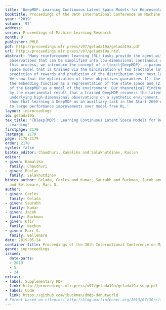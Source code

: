 ```yaml
---
title: 'DeepMDP: Learning Continuous Latent Space Models for Representation Learning'
booktitle: Proceedings of the 36th International Conference on Machine Learning
year: '2019'
volume: '97'
address: 
series: Proceedings of Machine Learning Research
month: 0
publisher: PMLR
pdf: http://proceedings.mlr.press/v97/gelada19a/gelada19a.pdf
url: http://proceedings.mlr.press/v97/gelada19a.html
abstract: 'Many reinforcement learning (RL) tasks provide the agent with high-dimensional
  observations that can be simplified into low-dimensional continuous states. To formalize
  this process, we introduce the concept of a \texit{DeepMDP}, a parameterized latent
  space model that is trained via the minimization of two tractable latent space losses:
  prediction of rewards and prediction of the distribution over next latent states.
  We show that the optimization of these objectives guarantees (1) the quality of
  the embedding function as a representation of the state space and (2) the quality
  of the DeepMDP as a model of the environment. Our theoretical findings are substantiated
  by the experimental result that a trained DeepMDP recovers the latent structure
  underlying high-dimensional observations on a synthetic environment. Finally, we
  show that learning a DeepMDP as an auxiliary task in the Atari 2600 domain leads
  to large performance improvements over model-free RL.'
layout: inproceedings
id: gelada19a
tex_title: "{D}eep{MDP}: Learning Continuous Latent Space Models for Representation
  Learning"
firstpage: 2170
lastpage: 2179
page: 2170-2179
order: 2170
cycles: false
bibtex_editor: Chaudhuri, Kamalika and Salakhutdinov, Ruslan
editor:
- given: Kamalika
  family: Chaudhuri
- given: Ruslan
  family: Salakhutdinov
bibtex_author: Gelada, Carles and Kumar, Saurabh and Buckman, Jacob and Nachum, Ofir
  and Bellemare, Marc G.
author:
- given: Carles
  family: Gelada
- given: Saurabh
  family: Kumar
- given: Jacob
  family: Buckman
- given: Ofir
  family: Nachum
- given: Marc G.
  family: Bellemare
date: 2019-05-24
container-title: Proceedings of the 36th International Conference on Machine Learning
genre: inproceedings
issued:
  date-parts:
  - 2019
  - 5
  - 24
extras:
- label: Supplementary PDF
  link: http://proceedings.mlr.press/v97/gelada19a/gelada19a-supp.pdf
- label: Code
  link: https://github.com/jbuckman/dmdp-donutworld
# Format based on citeproc: http://blog.martinfenner.org/2013/07/30/citeproc-yaml-for-bibliographies/
---
```

